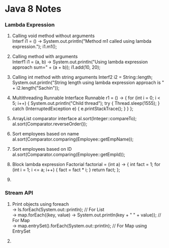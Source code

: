 # Java 8 Notes 

### Lambda Expression
1. Calling void method without arguments    
   Interf i1 = () -> System.out.println("Method m1 called using lambda expression.");
   i1.m1();

2. Calling method with arguments  
   Interf1 i1 = (a, b) -> System.out.println("Using lambda expression approach sum=" + (a + b));
   i1.add(10, 20);

3. Calling int method with string arguments
   Interf2 i2 = String::length;
   System.out.println("String length using lambda expression approach is " + i2.length("Sachin"));

4. Multithreading Runnable Interface
   Runnable r1 = () -> {
   for (int i = 0; i < 5; i++) {
   System.out.println("Child thread");
   try {
   Thread.sleep(1555);
   } catch (InterruptedException e) {
   e.printStackTrace();
   }
   }
   };

5. ArrayList comparator interface
   al.sort(Integer::compareTo);
   al.sort(Comparator.reverseOrder());

6. Sort employees based on name
   al.sort(Comparator.comparing(Employee::getEmpName));

7. Sort employees based on ID
   al.sort(Comparator.comparing(Employee::getEmpId));

8. Block lambda expression
   Factorial factorial = (int a) -> {
   int fact = 1;
   for (int i = 1; i <= a; i++) {
   fact = fact * i;
   }
   return fact;
   };
9. 




### Stream API 
1. Print objects using foreach  <br/>
-> ls.forEach(System.out::println); // For List <br/>
-> map.forEach((key, value) -> System.out.println(key + " " + value)); // For Map  <br/>
-> map.entrySet().forEach(System.out::println); // For Map using EntrySet  <br/>


2.
